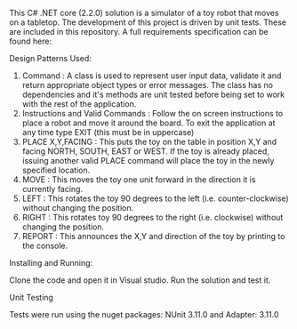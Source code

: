 This C# .NET core (2.2.0) solution is a simulator of a toy robot that moves on a tabletop. The development of this project is driven by unit tests. These are included in this repository.
A full requirements specification can be found here:

Design Patterns Used:

1. Command : A class is used to represent user input data, validate it and return appropriate object types or error messages. The class has no dependencies and it's methods are unit tested before being set to work with the rest of the application.
2. Instructions and Valid Commands : Follow the on screen instructions to place a robot and move it around the board. To exit the application at any time type EXIT (this must be in uppercase)
3. PLACE X,Y,FACING : This puts the toy on the table in position X,Y and facing NORTH, SOUTH, EAST or WEST. If the toy is already placed, issuing another valid PLACE command will place the toy in the newly specified location.
4. MOVE : This moves the toy one unit forward in the direction it is currently facing.
5. LEFT : This rotates the toy 90 degrees to the left (i.e. counter-clockwise) without changing the position.
6. RIGHT : This rotates toy 90 degrees to the right (i.e. clockwise) without changing the position.
7. REPORT : This announces the X,Y and direction of the toy by printing to the console.

Installing and Running:

Clone the code and open it in Visual studio. Run the solution and test it.

Unit Testing

Tests were run using the nuget packages: NUnit 3.11.0 and Adapter: 3.11.0

